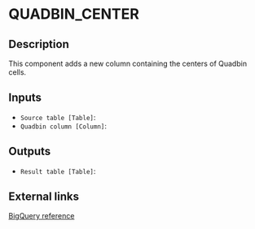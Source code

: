 
# QUADBIN_CENTER
## Description

 This component adds a new column containing the centers of Quadbin cells.
 
## Inputs
* `Source table [Table]`: 
* `Quadbin column [Column]`: 

## Outputs
* `Result table [Table]`: 

## External links
[BigQuery reference](https://docs.carto.com/data-and-analysis/analytics-toolbox-for-bigquery/sql-reference/quadbin#quadbin_center)
      